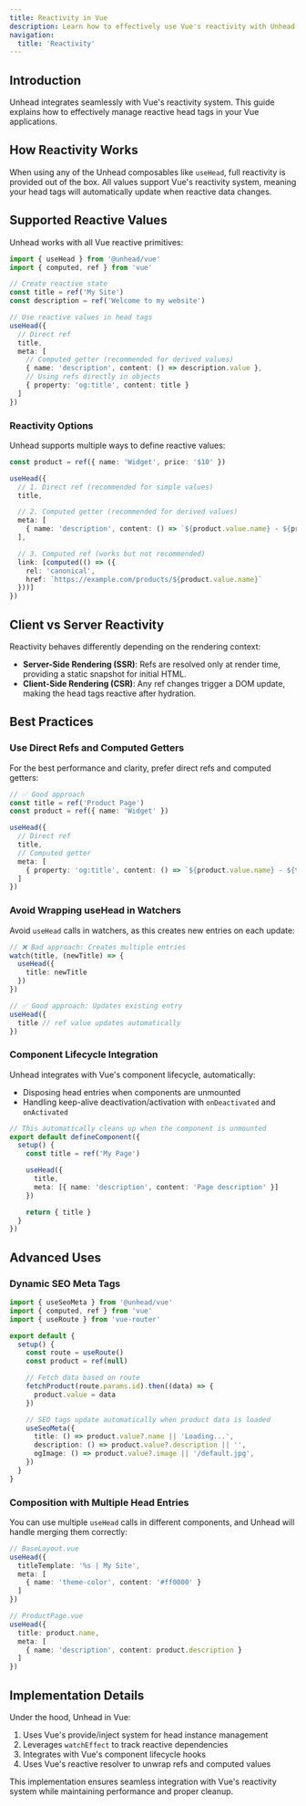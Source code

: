 ```yaml
---
title: Reactivity in Vue
description: Learn how to effectively use Vue's reactivity with Unhead for head tag management.
navigation:
  title: 'Reactivity'
---
```


## Introduction

Unhead integrates seamlessly with Vue's reactivity system. This guide explains how to effectively manage reactive head tags in your Vue applications.

## How Reactivity Works

When using any of the Unhead composables like `useHead`, full reactivity is provided out of the box. All values support Vue's reactivity system, meaning your head tags will automatically update when reactive data changes.

## Supported Reactive Values

Unhead works with all Vue reactive primitives:

```ts
import { useHead } from '@unhead/vue'
import { computed, ref } from 'vue'

// Create reactive state
const title = ref('My Site')
const description = ref('Welcome to my website')

// Use reactive values in head tags
useHead({
  // Direct ref
  title,
  meta: [
    // Computed getter (recommended for derived values)
    { name: 'description', content: () => description.value },
    // Using refs directly in objects
    { property: 'og:title', content: title }
  ]
})
```

### Reactivity Options

Unhead supports multiple ways to define reactive values:

```ts
const product = ref({ name: 'Widget', price: '$10' })

useHead({
  // 1. Direct ref (recommended for simple values)
  title,

  // 2. Computed getter (recommended for derived values)
  meta: [
    { name: 'description', content: () => `${product.value.name} - ${product.value.price}` },
  ],

  // 3. Computed ref (works but not recommended)
  link: [computed(() => ({
    rel: 'canonical',
    href: `https://example.com/products/${product.value.name}`
  }))]
})
```

## Client vs Server Reactivity

Reactivity behaves differently depending on the rendering context:

- **Server-Side Rendering (SSR)**: Refs are resolved only at render time, providing a static snapshot for initial HTML.
- **Client-Side Rendering (CSR)**: Any ref changes trigger a DOM update, making the head tags reactive after hydration.

## Best Practices

### Use Direct Refs and Computed Getters

For the best performance and clarity, prefer direct refs and computed getters:

```ts
// ✅ Good approach
const title = ref('Product Page')
const product = ref({ name: 'Widget' })

useHead({
  // Direct ref
  title,
  // Computed getter
  meta: [
    { property: 'og:title', content: () => `${product.value.name} - ${title.value}` }
  ]
})
```

### Avoid Wrapping useHead in Watchers

Avoid `useHead` calls in watchers, as this creates new entries on each update:

```ts
// ❌ Bad approach: Creates multiple entries
watch(title, (newTitle) => {
  useHead({
    title: newTitle
  })
})

// ✅ Good approach: Updates existing entry
useHead({
  title // ref value updates automatically
})
```

### Component Lifecycle Integration

Unhead integrates with Vue's component lifecycle, automatically:

- Disposing head entries when components are unmounted
- Handling keep-alive deactivation/activation with `onDeactivated` and `onActivated`

```ts
// This automatically cleans up when the component is unmounted
export default defineComponent({
  setup() {
    const title = ref('My Page')

    useHead({
      title,
      meta: [{ name: 'description', content: 'Page description' }]
    })

    return { title }
  }
})
```

## Advanced Uses

### Dynamic SEO Meta Tags

```ts
import { useSeoMeta } from '@unhead/vue'
import { computed, ref } from 'vue'
import { useRoute } from 'vue-router'

export default {
  setup() {
    const route = useRoute()
    const product = ref(null)

    // Fetch data based on route
    fetchProduct(route.params.id).then((data) => {
      product.value = data
    })

    // SEO tags update automatically when product data is loaded
    useSeoMeta({
      title: () => product.value?.name || 'Loading...',
      description: () => product.value?.description || '',
      ogImage: () => product.value?.image || '/default.jpg',
    })
  }
}
```

### Composition with Multiple Head Entries

You can use multiple `useHead` calls in different components, and Unhead will handle merging them correctly:

```ts
// BaseLayout.vue
useHead({
  titleTemplate: '%s | My Site',
  meta: [
    { name: 'theme-color', content: '#ff0000' }
  ]
})

// ProductPage.vue
useHead({
  title: product.name,
  meta: [
    { name: 'description', content: product.description }
  ]
})
```

## Implementation Details

Under the hood, Unhead in Vue:

1. Uses Vue's provide/inject system for head instance management
2. Leverages `watchEffect` to track reactive dependencies
3. Integrates with Vue's component lifecycle hooks
4. Uses Vue's reactive resolver to unwrap refs and computed values

This implementation ensures seamless integration with Vue's reactivity system while maintaining performance and proper cleanup.
